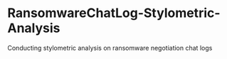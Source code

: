 # RansomwareChatLog-Stylometric-Analysis
Conducting stylometric analysis on ransomware negotiation chat logs
